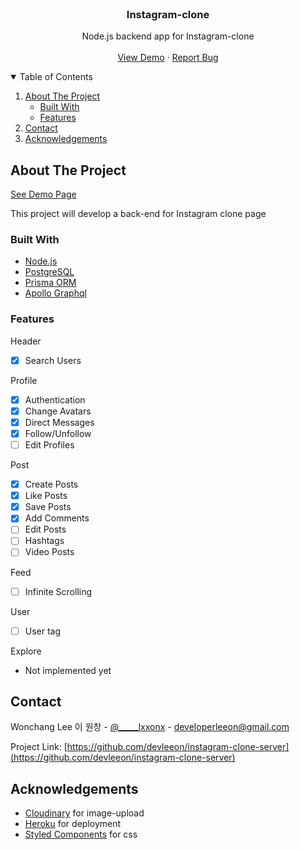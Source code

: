 <!-- PROJECT LOGO -->
<br />
<p align="center">
  <h3 align="center">Instagram-clone</h3>

  <p align="center">
    Node.js backend app for Instagram-clone
    <br />
    <br />
    <a href="https://instagram-clone-web-rixygvfnf-devleeon.vercel.app/#/">View Demo</a>
    ·
    <a href="https://github.com/devleeon/instagram-clone-server/issues">Report Bug</a>
  </p>
</p>

<!-- TABLE OF CONTENTS -->
<details open="open">
  <summary>Table of Contents</summary>
  <ol>
    <li>
      <a href="#about-the-project">About The Project</a>
      <ul>
        <li><a href="#built-with">Built With</a></li>
        <li><a href="#features">Features</a></li>
      </ul>
    </li>
    <li><a href="#contact">Contact</a></li>
    <li><a href="#acknowledgements">Acknowledgements</a></li>
  </ol>
</details>

<!-- ABOUT THE PROJECT -->

## About The Project

[See Demo Page](https://instagram-clone-web-rixygvfnf-devleeon.vercel.app/#/)

This project will develop a back-end for Instagram clone page

### Built With

- [Node.js](https://nodejs.org/ko/)
- [PostgreSQL](https://www.postgresql.org/)
- [Prisma ORM](https://www.prisma.io/)
- [Apollo Graphql](https://www.apollographql.com/)

### Features

Header

- [x] Search Users

Profile

- [x] Authentication
- [x] Change Avatars
- [x] Direct Messages
- [x] Follow/Unfollow
- [ ] Edit Profiles

Post

- [x] Create Posts
- [x] Like Posts
- [x] Save Posts
- [x] Add Comments
- [ ] Edit Posts
- [ ] Hashtags
- [ ] Video Posts

Feed

- [ ] Infinite Scrolling

User

- [ ] User tag

Explore

- Not implemented yet

<!-- CONTACT -->

## Contact

Wonchang Lee 이 원창 - [@\_\_\_\_\_lxxonx](https://www.instagram.com/_____lxxonx/) - developerleeon@gmail.com

Project Link: [https://github.com/devleeon/instagram-clone-server](https://github.com/devleeon/instagram-clone-server)

<!-- ACKNOWLEDGEMENTS -->

## Acknowledgements

- [Cloudinary](https://cloudinary.com/) for image-upload
- [Heroku](https://https://www.heroku.com/) for deployment
- [Styled Components](https://styled-components.com/) for css

